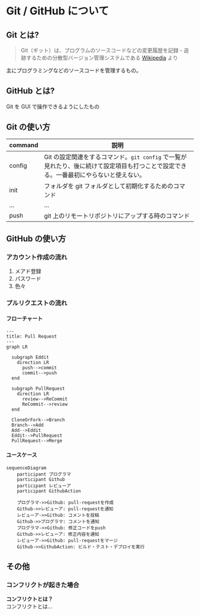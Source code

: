 # Git / GitHub について

## Git とは?

> Git（ギット）は、プログラムのソースコードなどの変更履歴を記録・追跡するための分散型バージョン管理システムである
> [Wikipedia](https://ja.m.wikipedia.org/wiki/Git) より

主にプログラミングなどのソースコードを管理するもの。

## GitHub とは?

Git を GUI で操作できるようにしたもの

## Git の使い方

|command|説明|
|-------|---|
|config|Git の設定関連をするコマンド。`git config` で一覧が見れたり、後に続けて設定項目も打つことで設定できる。一番最初にやらないと使えない。|
|init|フォルダを git フォルダとして初期化するためのコマンド|
|…|…|
|push|git 上のリモートリポジトリにアップする時のコマンド|

## GitHub の使い方

### アカウント作成の流れ

1. メアド登録
1. パスワード
1. 色々

### プルリクエストの流れ

#### フローチャート
```mermaid
---
title: Pull Request
---
graph LR

  subgraph Eddit
    direction LR
      push-->commit
      commit-->push
  end

  subgraph PullRequest
    direction LR
      review-->ReCommit
      ReCommit-->review
  end

  CloneOrFork-->Branch
  Branch-->Add
  Add-->Eddit
  Eddit-->PullRequest
  PullRequest-->Merge

```
#### ユースケース

```mermaid
sequenceDiagram
    participant プログラマ
    participant Github
    participant レビューア
    participant GithubAction

    プログラマ->>Github: pull-requestを作成
    Github->>レビューア: pull-requestを通知
    レビューア->>Github: コメントを投稿
    Github->>プログラマ: コメントを通知
    プログラマ->>Github: 修正コードをpush
    Github->>レビューア: 修正内容を通知
    レビューア->>Github: pull-requestをマージ
    Github->>GithubAction: ビルド・テスト・デプロイを実行
```

## その他

### コンフリクトが起きた場合

**コンフリクトとは？**\
コンフリクトとは…
